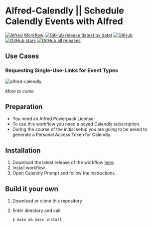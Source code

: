 # Alfred-Calendly || Schedule Calendly Events with Alfred
[![Alfred Workflow](https://img.shields.io/badge/Alfred-Workflow-5b2585)](https://alfredapp.com)
[![GitHub release (latest by date)](https://img.shields.io/github/v/release/sebwarnke/alfred-calendly?label=latest%20release)](https://github.com/sebwarnke/alfred-calendly/releases) 
[![GitHub](https://img.shields.io/github/license/sebwarnke/alfred-calendly)](https://github.com/sebwarnke/alfred-calendly/blob/primary/LICENSE) 
[![GitHub stars](https://img.shields.io/github/stars/sebwarnke/alfred-calendly)](https://github.com/sebwarnke/alfred-calendly/stargazers)
[![GitHub all releases](https://img.shields.io/github/downloads/sebwarnke/alfred-calendly/total)](https://github.com/sebwarnke/alfred-calendly/releases)


## Use Cases

### Requesting Single-Use-Links for Event Types

![alfred-calendly](single_use_link.gif)

*More to come*

## Preparation

- You need an Alfred Powerpack License.
- To use this workflow you need a payed Calendly subscription.
- During the course of the initial setup you are going to be asked to generate a Personal Access Token for Calendly.

## Installation

1. Download the latest release of the workflow [here](https://github.com/sebwarnke/alfred-calendly/releases).
2. Install workflow.
3. Open Calendly Prompt and follow the instructions.

## Build it your own

1. Download or clone this repository

2. Enter directory and call

   ```shell
   $ make && make install
   ```

   
